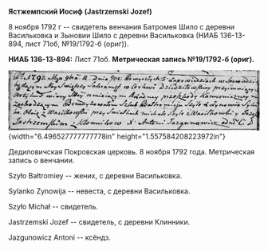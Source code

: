 **Ястжемпский Иосиф (Jastrzemski Jozef)**

8 ноября 1792 г -- свидетель венчания Батромея Шило с деревни
Васильковка и Зыновии Шило с деревни Васильковка (НИАБ 136-13-894, лист
71об, №19/1792-б (ориг)).

**НИАБ 136-13-894:** Лист 71об. **Метрическая запись №19/1792-б
(ориг).**

![](./media/0dba6f8e980b6a503a05f10ba1e5224c09fc2e8f.png){width="6.496527777777778in"
height="1.557584208223972in"}

Дедиловичская Покровская церковь. 8 ноября 1792 года. Метрическая запись
о венчании.

Szyło Bałtromiey -- жених, с деревни Васильковка.

Sylanko Zynowija -- невеста, с деревни Васильковка.

Szyło Michał -- свидетель.

Jastrzemski Jozef -- свидетель, с деревни Клинники.

Jazgunowicz Antoni -- ксёндз.
